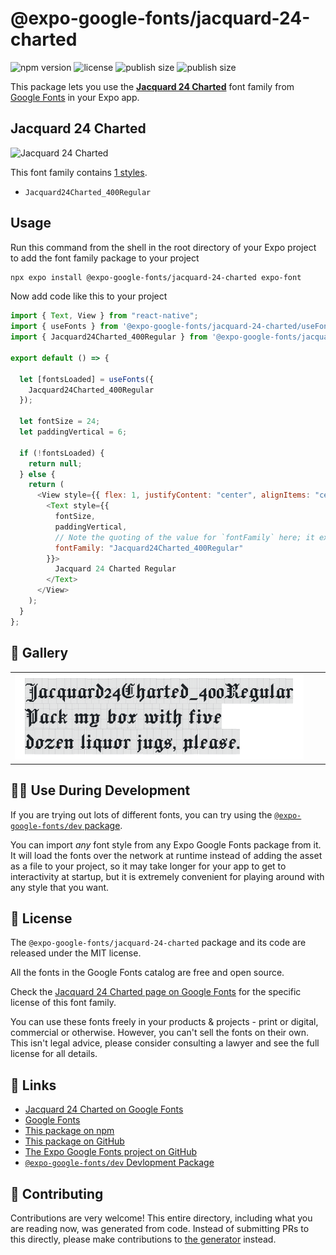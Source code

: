 # @expo-google-fonts/jacquard-24-charted

![npm version](https://flat.badgen.net/npm/v/@expo-google-fonts/jacquard-24-charted)
![license](https://flat.badgen.net/github/license/expo/google-fonts)
![publish size](https://flat.badgen.net/packagephobia/install/@expo-google-fonts/jacquard-24-charted)
![publish size](https://flat.badgen.net/packagephobia/publish/@expo-google-fonts/jacquard-24-charted)

This package lets you use the [**Jacquard 24 Charted**](https://fonts.google.com/specimen/Jacquard+24+Charted) font family from [Google Fonts](https://fonts.google.com/) in your Expo app.

## Jacquard 24 Charted

![Jacquard 24 Charted](./font-family.png)

This font family contains [1 styles](#-gallery).

- `Jacquard24Charted_400Regular`

## Usage

Run this command from the shell in the root directory of your Expo project to add the font family package to your project

```sh
npx expo install @expo-google-fonts/jacquard-24-charted expo-font
```

Now add code like this to your project

```js
import { Text, View } from "react-native";
import { useFonts } from '@expo-google-fonts/jacquard-24-charted/useFonts';
import { Jacquard24Charted_400Regular } from '@expo-google-fonts/jacquard-24-charted/400Regular';

export default () => {

  let [fontsLoaded] = useFonts({
    Jacquard24Charted_400Regular
  });

  let fontSize = 24;
  let paddingVertical = 6;

  if (!fontsLoaded) {
    return null;
  } else {
    return (
      <View style={{ flex: 1, justifyContent: "center", alignItems: "center" }}>
        <Text style={{
          fontSize,
          paddingVertical,
          // Note the quoting of the value for `fontFamily` here; it expects a string!
          fontFamily: "Jacquard24Charted_400Regular"
        }}>
          Jacquard 24 Charted Regular
        </Text>
      </View>
    );
  }
};
```

## 🔡 Gallery


||||
|-|-|-|
|![Jacquard24Charted_400Regular](./400Regular/Jacquard24Charted_400Regular.ttf.png)||||


## 👩‍💻 Use During Development

If you are trying out lots of different fonts, you can try using the [`@expo-google-fonts/dev` package](https://github.com/expo/google-fonts/tree/master/font-packages/dev#readme).

You can import _any_ font style from any Expo Google Fonts package from it. It will load the fonts over the network at runtime instead of adding the asset as a file to your project, so it may take longer for your app to get to interactivity at startup, but it is extremely convenient for playing around with any style that you want.


## 📖 License

The `@expo-google-fonts/jacquard-24-charted` package and its code are released under the MIT license.

All the fonts in the Google Fonts catalog are free and open source.

Check the [Jacquard 24 Charted page on Google Fonts](https://fonts.google.com/specimen/Jacquard+24+Charted) for the specific license of this font family.

You can use these fonts freely in your products & projects - print or digital, commercial or otherwise. However, you can't sell the fonts on their own. This isn't legal advice, please consider consulting a lawyer and see the full license for all details.

## 🔗 Links

- [Jacquard 24 Charted on Google Fonts](https://fonts.google.com/specimen/Jacquard+24+Charted)
- [Google Fonts](https://fonts.google.com/)
- [This package on npm](https://www.npmjs.com/package/@expo-google-fonts/jacquard-24-charted)
- [This package on GitHub](https://github.com/expo/google-fonts/tree/master/font-packages/jacquard-24-charted)
- [The Expo Google Fonts project on GitHub](https://github.com/expo/google-fonts)
- [`@expo-google-fonts/dev` Devlopment Package](https://github.com/expo/google-fonts/tree/master/font-packages/dev)

## 🤝 Contributing

Contributions are very welcome! This entire directory, including what you are reading now, was generated from code. Instead of submitting PRs to this directly, please make contributions to [the generator](https://github.com/expo/google-fonts/tree/master/packages/generator) instead.
